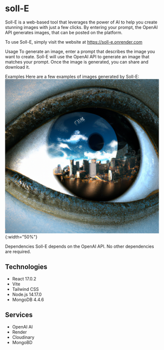 # soll-E

Soll-E is a web-based tool that leverages the power of AI to help you create stunning images with just a few clicks. By entering your prompt, the OpenAI API generates images, that can be posted on the platform.

To use Soll-E, simply visit the website at https://soll-e.onrender.com

Usage
To generate an image, enter a prompt that describes the image you want to create. Soll-E will use the OpenAI API to generate an image that matches your prompt. Once the image is generated, you can share and download it.

Examples
Here are a few examples of images generated by Soll-E:
![Example](client/src/assets/example.png){:width="50%"}

Dependencies
Soll-E depends on the OpenAI API. No other dependencies are required.

## Technologies

- React 17.0.2
- Vite
- Tailwind CSS
- Node.js 14.17.0
- MongoDB 4.4.6

## Services

- OpenAI AI
- Render
- Cloudinary
- MongoBD

